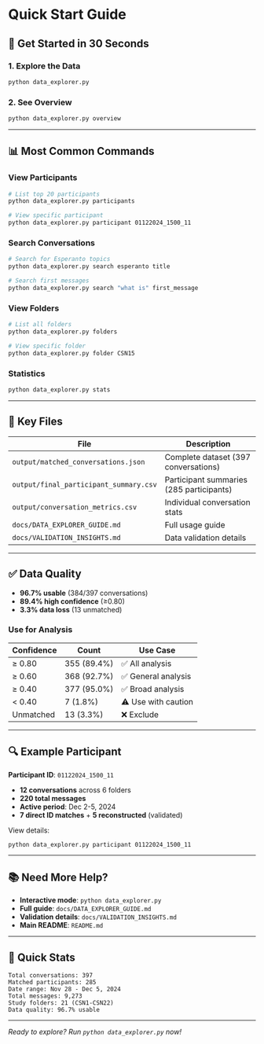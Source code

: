 # Quick Start Guide

## 🚀 Get Started in 30 Seconds

### 1. Explore the Data
```bash
python data_explorer.py
```

### 2. See Overview
```bash
python data_explorer.py overview
```

---

## 📊 Most Common Commands

### View Participants
```bash
# List top 20 participants
python data_explorer.py participants

# View specific participant
python data_explorer.py participant 01122024_1500_11
```

### Search Conversations
```bash
# Search for Esperanto topics
python data_explorer.py search esperanto title

# Search first messages
python data_explorer.py search "what is" first_message
```

### View Folders
```bash
# List all folders
python data_explorer.py folders

# View specific folder
python data_explorer.py folder CSN15
```

### Statistics
```bash
python data_explorer.py stats
```

---

## 📁 Key Files

| File | Description |
|------|-------------|
| `output/matched_conversations.json` | Complete dataset (397 conversations) |
| `output/final_participant_summary.csv` | Participant summaries (285 participants) |
| `output/conversation_metrics.csv` | Individual conversation stats |
| `docs/DATA_EXPLORER_GUIDE.md` | Full usage guide |
| `docs/VALIDATION_INSIGHTS.md` | Data validation details |

---

## ✅ Data Quality

- **96.7% usable** (384/397 conversations)
- **89.4% high confidence** (≥0.80)
- **3.3% data loss** (13 unmatched)

### Use for Analysis

| Confidence | Count | Use Case |
|------------|-------|----------|
| ≥ 0.80 | 355 (89.4%) | ✅ All analysis |
| ≥ 0.60 | 368 (92.7%) | ✅ General analysis |
| ≥ 0.40 | 377 (95.0%) | ✅ Broad analysis |
| < 0.40 | 7 (1.8%) | ⚠️ Use with caution |
| Unmatched | 13 (3.3%) | ❌ Exclude |

---

## 🔍 Example Participant

**Participant ID**: `01122024_1500_11`
- **12 conversations** across 6 folders
- **220 total messages**
- **Active period**: Dec 2-5, 2024
- **7 direct ID matches** + **5 reconstructed** (validated)

View details:
```bash
python data_explorer.py participant 01122024_1500_11
```

---

## 📚 Need More Help?

- **Interactive mode**: `python data_explorer.py`
- **Full guide**: `docs/DATA_EXPLORER_GUIDE.md`
- **Validation details**: `docs/VALIDATION_INSIGHTS.md`
- **Main README**: `README.md`

---

## 🎯 Quick Stats

```
Total conversations: 397
Matched participants: 285
Date range: Nov 28 - Dec 5, 2024
Total messages: 9,273
Study folders: 21 (CSN1-CSN22)
Data quality: 96.7% usable
```

---

*Ready to explore? Run `python data_explorer.py` now!*
